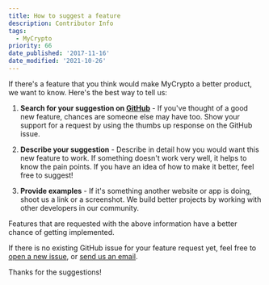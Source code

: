 ```yaml
---
title: How to suggest a feature
description: Contributor Info
tags:
  - MyCrypto
priority: 66
date_published: '2017-11-16'
date_modified: '2021-10-26'
---
```


If there's a feature that you think would make MyCrypto a better product, we
want to know. Here's the best way to tell us:

1. **Search for your suggestion on [GitHub](https://github.com/MyCryptoHQ/MyCrypto/issues)** - If you've thought of a good new feature,
   chances are someone else may have too. Show your support for a request by using
   the thumbs up response on the GitHub issue.

2. **Describe your suggestion** - Describe in detail how you would want this
   new feature to work. If something doesn't work very well, it helps to know
   the pain points. If you have an idea of how to make it better, feel free to
   suggest!

3. **Provide examples** - If it's something another website or app is doing,
   shoot us a link or a screenshot. We build better projects by working with
   other developers in our community.

Features that are requested with the above information have a better chance of
getting implemented.

If there is no existing GitHub issue for your feature request yet, feel free to [open a new issue](https://github.com/MyCryptoHQ/MyCrypto/issues/new), or [send us an email](mailto:support@mycrypto.com).

Thanks for the suggestions!
